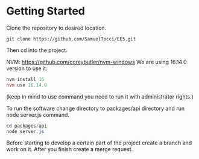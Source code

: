 # Getting Started

Clone the repository to desired location.
```git
git clone https://github.com/SamuelTocci/EE5.git
```
Then cd into the project.

NVM: https://github.com/coreybutler/nvm-windows
We are using 16.14.0 version
to use it:
```powershell
nvm install 16
nvm use 16.14.0
```
(keep in mind to use command you need to run it with administrator rights.)

To run the software change directory to packages/api directory and run node server.js command.

```powershell
cd packages/api
node server.js
```

Before starting to develop a certain part of the project create a branch and work on it. After you finish create a merge request.
